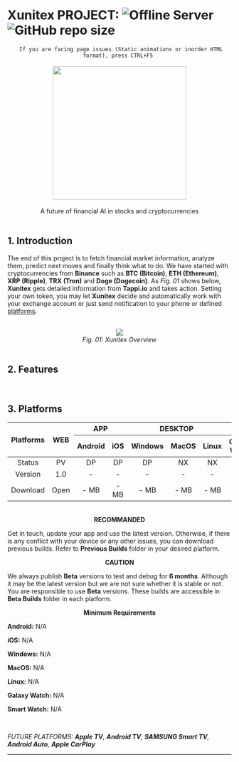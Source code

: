 # Xunitex PROJECT: ![Offline Server](https://img.shields.io/website?down_color=red&down_message=Offline&label=xunitex.ir&logo=internetexplorer&logoColor=white&up_color=00C853&up_message=Ready&url=http%3A%2F%2F45.156.185.32%2F) ![GitHub repo size](https://img.shields.io/github/repo-size/fmohtadi99/xunitex?label=Repository%20Size&logo=github&logoColor=white)

<div align="center"><code> If you are facing page issues (Static animations or inorder HTML format), press CTRL+F5 </code></div>

<br />

<div align="center"><img height="300" src="https://s22.picofile.com/file/8448491076/GithubLogo.png" /></div>

<br />

<div align="center">
  A future of financial AI in stocks and cryptocurrencies
</div>

<br/>

## 1. Introduction
                
The end of this project is to fetch financial market information, analyze them, predict next moves and finally think what to do. We have started with cryptocurrencies from **Binance** such as **BTC (Bitcoin)**, **ETH (Ethereum)**, **XRP (Ripple)**, **TRX (Tron)** and **Doge (Dogecoin)**. As _Fig. 01_ shows below, **Xunitex** gets detailed information from **Tappi.io** and takes action. Setting your own token, you may let **Xunitex** decide and automatically work with your exchange account or just send notification to your phone or defined [platforms](#2-Platforms).
      
<br />

<div align="center"><img src="https://s23.picofile.com/file/8448479992/backendgif.gif"/></div>
<div align="center"><i>Fig. 01: Xunitex Overview</i></div>
      
<br />   

## 2. Features

<br />

## 3. Platforms

<table align="center">
<thead>
  <tr>
    <th align="center" rowspan="2">Platforms</th>
    <th align="center" rowspan="2">WEB</th>
    <th align="center" colspan="2">APP</th>
    <th align="center" colspan="3">DESKTOP</th>
    <th align="center" colspan="2">WEAR</th>
  </tr>
  <tr>
    <th align="center">Android</th>
    <th align="center">iOS</th>
    <th align="center"">Windows</th>
    <th align="center">MacOS</th>
    <th align="center">Linux</th>
    <th align="center">Galaxy Watch</th>
    <th align="center">Smart Watch</th>
  </tr>
</thead>
<tbody>
  <tr>
    <td align="center">Status</td>
    <td align="center">PV</td>
    <td align="center">DP</td>
    <td align="center">DP</td>
    <td align="center">DP</td>
    <td align="center">NX</td>
    <td align="center">NX</td>
    <td align="center">NX</td>
    <td align="center">NX</td>
  </tr>
  <tr>
    <td align="center">Version</td>
    <td align="center">1.0</td>
    <td align="center">-</td>
    <td align="center">-</td>
    <td align="center">-</td>
    <td align="center">-</td>
    <td align="center">-</td>
    <td align="center">-</td>
    <td align="center">-</td>
  </tr>
  <tr>
    <td align="center">Download</td>
    <td align="center">Open</td>
    <td align="center">- MB</td>
    <td align="center">- MB</td>
    <td align="center">- MB</td>
    <td align="center">- MB</td>
    <td align="center">- MB</td>
    <td align="center">- MB</td>
    <td align="center">- MB</td>
  </tr>
</tbody>
</table>

<br />

<div align="center"><b>RECOMMANDED</b></div>

Get in touch, update your app and use the latest version. Otherwise, if there is any conflict with your device or any other issues, you can download previous builds. Refer to **Previous Builds** folder in your desired platform.

<div align="center"><b>CAUTION</b></div>

We always publish **Beta** versions to test and debug for **6 months**. Although it may be the latest version but we are not sure whether it is stable or not. You are responsible to use **Beta** versions. These builds are accessible in **Beta Builds** folder in each platform.

<div align="center"><b>Minimum Requirements</b></div>

**Android:** N/A

**iOS:** N/A

**Windows:** N/A

**MacOS:** N/A

**Linux:** N/A

**Galaxy Watch:** N/A

**Smart Watch:** N/A

<br />

_FUTURE PLATFORMS: **Apple TV**, **Android TV**, **SAMSUNG Smart TV**, **Android Auto**, **Apple CarPlay**_
___
